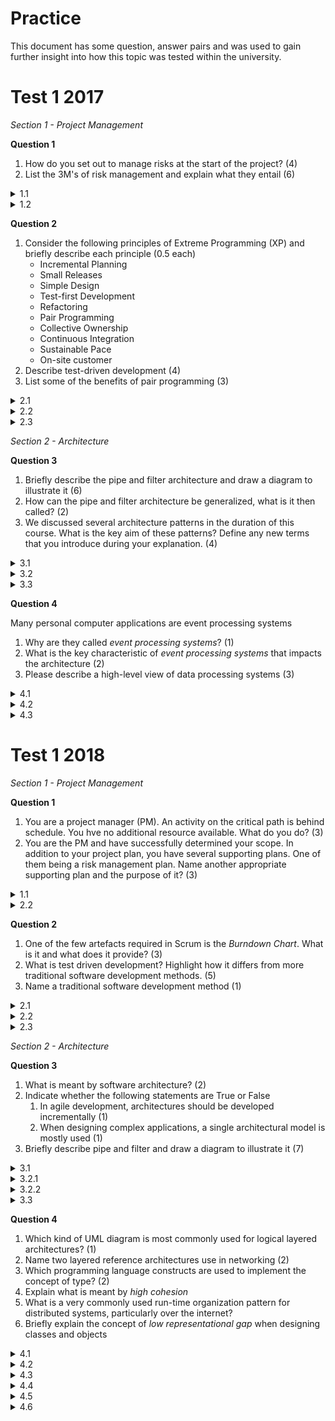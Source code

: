# Practice
This document has some question, answer pairs and was used to gain further insight into how this topic was tested within the university.
# Test 1 2017
*Section 1 - Project Management*</p>
**Question 1**</p>
1. How do you set out to manage risks at the start of the project? (4)
2. List the 3M's of risk management and explain what they entail (6)
<details>
<summary>1.1</summary>

1. Identify project specific risks
2. Analyze the risks
3. Rank them in a particular order
4. Plan for the monitoring, mitigation and management of these risks 
</details>
<details>
<summary>1.2</summary>

* Mitigation - avoiding or reducing the risk by changing requirements or transferring the risk (by buying insurance, etc), or assume the risk and put in measures to control it
* Monitoring - what factors can we track that will enable us to determine if the risk is becoming more or less likely
* Management - what contingency plans do we have that will enable us to determine if the risk is becoming more or less likely.
</details>

**Question 2**</p>
1. Consider the following principles of Extreme Programming (XP) and briefly describe each principle (0.5 each)
    * Incremental Planning
    * Small Releases
    * Simple Design
    * Test-first Development
    * Refactoring
    * Pair Programming
    * Collective Ownership
    * Continuous Integration
    * Sustainable Pace
    * On-site customer
2. Describe test-driven development (4)
3. List some of the benefits of pair programming (3)

<details>
<summary>2.1</summary>

* Incremental Planning - requirements are recorded on story cards and the stories to be included in a release are determined by the time available and their relative priority. The developers break these stories into development 'Tasks' 
* Small Releases - the minimal useful set of functionality that provides business value is developed first. Releases of the system are frequent and incrementally add functionality to the previous release.
* Simple Design - enough design is carried out to meet the current requirements and no more.
* Test-first Development - an automated unit test framework is used to write tests for a new piece of functionality before that functionality itself is implemented.
* Refactoring - all developers are expected to refactor the code continuously as soon as possible code improvements are found. This keeps the code simple and maintainable.
Pair Programming: Developers work in pairs, checking each other’s work and providing the support to always do a good job.
* Collective Ownership - the pairs of developers work on all areas of the system, so no islands of expertise develop and all the developers take responsibility for all of the code: anyone can change anything.
* Continuous Integration - as soon as the work on a task is complete, it is integrated into the whole system. After any such integration, all the unit tests in the system must pass.
* Sustainable Pace - large amounts of overtime are not acceptable as the net effect is often to reduce code quality & medium term productivity
* On-site Customer - a representative of the end-user of the system (the customer) should be available full time for the use of the XP team. In an extreme programming process, the customer is a member of the development team and is responsible for bringing system requirements to the team for implementation.

</details>

<details>
<summary>2.2</summary>

* TDD can be described as 
    * TDD = TFD + Refactoring
* TDD turns traditional development around
    * Instead of writing functional code first and then your testing code an afterthought
    * You first write your test code before your functional code
* Also you do so in very small steps
    * One test and a small bit of code at a time
* With TDD a developer refuses to write a new function unless there is a test that fails because that function isn't present
    * Refuse to add even a single line of code until a test exists for it
* Once the test is in place do the work required to ensure that the test suite now passes
* Once your code works, refactor it to ensure that it remains of high quality
</details>

<details>
<summary>2.3</summary>

* Productivity is similar to that of two people working independently
* Common ownership of code
* Collective (team) responsibility for the system
* Spreads knowledge across the team
* Reduces risk if someone leaves
* Motivates refactoring as the whole team will benefit from it
</details>

*Section 2 - Architecture*</p>
**Question 3**</p>
1. Briefly describe the pipe and filter architecture and draw a diagram to illustrate it (6)
2. How can the pipe and filter architecture be generalized, what is it then called? (2)
3. We discussed several architecture patterns in the duration of this course. What is the key aim of these patterns? Define any new terms that you introduce during your explanation. (4)


<details>
<summary>3.1</summary>
A system is decomposed into a set of functional transformations that consume inputs and produce outputs. Data flows from one function to another (the pipeline) and is transformed as it passes through the sequence

![Pipe And Filter](img/pipeandfilter3.png)

</details>

<details>
<summary>3.2</summary>
It can be generalized to have branching pipes connecting filters. It is then called the Data Flow Architecture
</details>

<details>
<summary>3.3</summary>

The key aim of architectural patterns is to minimize coupling while maximising cohesion.
* Cohesion is the degree to which communication takes place within the module 
* Coupling is the degree to which communication takes place between modules

You could also explain this in terms of the *separation of concerns and localization of impact*.
</details>

**Question 4**</p>
Many personal computer applications are event processing systems
1. Why are they called *event processing systems*? (1)
2. What is the key characteristic of *event processing systems* that impacts the architecture (2)
3. Please describe a high-level view of data processing systems (3)

<details>
<summary>4.1</summary>
They respond to events in the environment of the system
</details>

<details>
<summary>4.2</summary>
Their key characteristic is that event timing is unpredictable so the architecture has to be organised to handle this
</details>

<details>
<summary>4.3</summary>
Data processing systems are data-driven and operate in batch mode and generally have an input-process-output structure. Records are inputted to the system, information is processed and outputs are generated
</details>

# Test 1 2018
*Section 1 - Project Management*</p>
**Question 1**</p>
1. You are a project manager (PM). An activity on the critical path is behind schedule. You hve no additional resource available. What do you do? (3)
2. You are the PM and have successfully determined your scope. In addition to your project plan, you have several supporting plans. One of them being a risk management plan. Name another appropriate supporting plan and the purpose of it? (3)

<details>
<summary>1.1</summary>

Two major options:
* Move the project deadline to accommodate the delay
* Reduce the scope of the project

Both of these have to be discussed with the client
</details>

<details>
<summary>2.2</summary>

Human Resource plan.
* Name key individuals and organisations: describe roles and responsibilities
* Describe the number and type of people needed

Communication and Management plan
* Necessary for keeping requisite people informed about the project.
* Clarify how they will receive this information
    * Frequency
    * Medium

Marketing plan
* Go to market strategy
    * Target market, releasing content freely or as paid DLC, promotion, etc

</details>

**Question 2**</p>
1. One of the few artefacts required in Scrum is the *Burndown Chart*. What is it and what does it provide? (3)
2. What is test driven development? Highlight how it differs from more traditional software development methods. (5)
3. Name a traditional software development method (1)

<details>
<summary>2.1</summary>

A burndown chart tracks the progress of a sprint. It is a graphical plot of work left to do in a sprint against time. It can be used to identify the rate that work is being completed - which is known as velocity. It can give indications that work is too slow, or that things are quicker than expected
</details>

<details>
<summary>2.2</summary>
Test Driven Development (TDD) can be described as test first development + refactoring. TDD turns traditional development around and instead of writing functional code first and then testing your code, you first write your test code before your functional code. In addition, the development occurs in very small steps: one test and a small bit of code at a time. Once the code passes the test it is refactored to ensure it remains of high quality.

The radical point is that new code is only written when an automated test fails.
</details>

<details>
<summary>2.3</summary>
Waterfall method
</details>

*Section 2 - Architecture*</p>
**Question 3**</p>
1. What is meant by software architecture? (2)
2. Indicate whether the following statements are True or False
    1. In agile development, architectures should be developed incrementally (1)
    2. When designing complex applications, a single architectural model is mostly used (1)
3. Briefly describe pipe and filter and draw a diagram to illustrate it (7)

<details>
<summary>3.1</summary>
Multiple answers, but here are three:

The software architecture of a program or computing system is the structure
or structures of the system, which comprise software components, the externally visible
properties of those components, and the relationships among them.

Or IEEE: The fundamental concepts or properties of a system in its environment
embodied in its elements, relationships, and in the principles of its design and evolution.

Or outline: software architecture ≡ “the set of principal design decisions about the
system”. It is about the BIG picture; the large scale: motivations, constraints,
organization, patterns, responsibilities, connections of a system (or a system of systems)
</details>

<details>
<summary>3.2.1</summary>
False
</details>

<details>
<summary>3.2.2</summary>
False
</details>

<details>
<summary>3.3</summary>
A system is decomposed into a set of functional transformations that consume inputs and
produce outputs. Data flows from one function to another (the pipeline) and is
transformed as it passes through the sequence.

![Pipe](img/pipeandfilter3.png)
</details>

**Question 4**</p>
1. Which kind of UML diagram is most commonly used for logical layered architectures? (1)
2. Name two layered reference architectures use in networking (2)
3. Which programming language constructs are used to implement the concept of type? (2)
4. Explain what is meant by *high cohesion*
5. What is a very commonly used run-time organization pattern for distributed systems, particularly over the internet?
6. Briefly explain the concept of *low representational gap* when designing classes and objects

<details>
<summary>4.1</summary>
Package Diagram
</details>

<details>
<summary>4.2</summary>
OSI & TCP/IP
</details>

<details>
<summary>4.3</summary>
Abstract Classes & Interface
</details>

<details>
<summary>4.4</summary>
Cohesion is a measure of how strongly related and focused the responsibilities of an
element are. A class with low cohesion does many unrelated activities or does too much
work. A class with high cohesion has a relatively low number of methods with highly
related functionality and doesn’t do much work.
</details>

<details>
<summary>4.5</summary>
Client Server
</details>

<details>
<summary>4.6</summary>
Classes/objects should closely correspond to real world objects
</details>